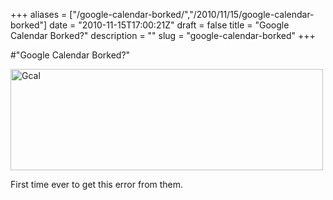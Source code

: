 +++
aliases = ["/google-calendar-borked/","/2010/11/15/google-calendar-borked"]
date = "2010-11-15T17:00:21Z"
draft = false
title = "Google Calendar Borked?"
description = ""
slug = "google-calendar-borked"
+++

#"Google Calendar Borked?"


 <div class='p_embed p_image_embed'>
<a href="http://getfile8.posterous.com/getfile/files.posterous.com/conoroneill/Lll2wbFjnEVLre6IeqrMGGThcijA6ysVxfnb69nDgCiQKseBD2ew8Es5E8xx/gcal.png.scaled.1000.jpg"><img alt="Gcal" height="162" src="http://getfile7.posterous.com/getfile/files.posterous.com/conoroneill/QK2L4crz3xrdNm9QzvtRin0GNxr5ls9UTEot64utDeh8ezD4X9jsSxBZ05lV/gcal.png.scaled.500.jpg" width="500" /></a>
</div>
<p>First time ever to get this error from them. </p>
 
